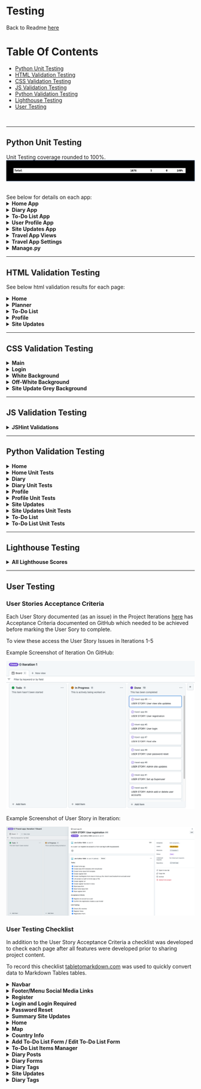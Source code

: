 # Testing

Back to Readme [here](README.md)

# Table Of Contents

- [Python Unit Testing](#python-unit-testing)
- [HTML Validation Testing](#html-validation-testing)
- [CSS Validation Testing](#css-validation-testing)
- [JS Validation Testing](#js-validation-testing)
- [Python Validation Testing](#python-validation-testing)
- [Lighthouse Testing](#lighthouse-testing)
- [User Testing](#user-testing)

<br>

___

## Python Unit Testing

Unit Testing coverage rounded to 100%.
![Home Unit Tests](readme-assets/testing/python/total-border.png)

<br>
See below for details on each app:

<details>
      <summary style="font-weight:bold">Home App</summary>
   
Home app covered to 100%:

![Home Unit Tests](readme-assets/testing/python/home.png)<br>

___

</details>

<details>
      <summary style="font-weight:bold">Diary App</summary>

Diary app covered to 100%:

![Diary Unit Tests](readme-assets/testing/python/diary.png)<br>

___

</details>

<details>
      <summary style="font-weight:bold">To-Do List App</summary>

To-Do List app covered to 100%:

![To-Do List Unit Tests](readme-assets/testing/python/to-do-list.png)<br>

___

</details>

<details>
      <summary style="font-weight:bold">User Profile App</summary>

User Profile app covered to 100%:

![User Profile App Unit Tests](readme-assets/testing/python/user-profile.png)<br>

___

</details>

<details>
      <summary style="font-weight:bold">Site Updates App</summary>

Site Updates app covered to 100%:

![Site Updates App Unit Tests](readme-assets/testing/python/site-updates.png)<br>

___

</details>

<details>
      <summary style="font-weight:bold">Travel App Views</summary>

Travel App Views covered to 78%:

![Travel App Views Unit Tests](readme-assets/testing/python/travel-app.png)

Error pages 404 was unit tested and 403 was also covered by other unit testing.

Error pages 400 and 500 were not unit tested but were manually tested in User Tesing. 

In addition to unit testing error pages 404 and 403 were also tested manually in User Tesing.
<br>

___

</details>

<details>
      <summary style="font-weight:bold">Travel App Settings</summary>

Travel App Settings covered to 98%:

![Travel App Settings Unit Tests](readme-assets/testing/python/settings.png)

Unit testing was all run through sqlite3 and no access was granted for ElephantSQL therfore this line could not be covered.

<br>

___

</details>

<details>
      <summary style="font-weight:bold">Manage.py</summary>

Manage.py covered to 83%:

![Manage.py Unit Tests](readme-assets/testing/python/manage.png)

Unit testing did not cover except ImportError. This has no negative impact on functionality.

<br>

</details>

___


## HTML Validation Testing

See below html validation results for each page:

<details>
      <summary style="font-weight:bold">Home</summary>
<br>

Login:

![Login](readme-assets/testing/html/home/login.png)

___

Login Required:

![Login Required](readme-assets/testing/html/home/login-required.png)

___

Register:

![Register](readme-assets/testing/html/home/register.png)

___

Home:

![Home](readme-assets/testing/html/home/home.png)

___

Password Reset:

![Password Reset](readme-assets/testing/html/home/password-reset.png)

___

Password Email Sent

![Password Email Sent](readme-assets/testing/html/home/password-email-sent.png)

___

Password Reset Set Password

![Password Reset Set Password](readme-assets/testing/html/home/password-reset-set-password.png)

___

Password Reset Confirmation

![Password Reset Confirmation](readme-assets/testing/html/home/password-reset-confirmation.png)

___

</details>

<details>
      <summary style="font-weight:bold">Planner</summary>
<br>

Map:

![Map](readme-assets/testing/html/planner/map.png)

___

Country Info:

![Country Info](readme-assets/testing/html/planner/country-info.png)

___

Diary Posts:

![Diary Posts](readme-assets/testing/html/planner/diary-post.png)

___

Add / Update Diary:

![Add / Update Diary](readme-assets/testing/html/planner/add-diary.png)

___

Delete Diary:

![Delete Diary](readme-assets/testing/html/planner/diary-delete.png)

___

Diary Tags:

![Diary Tags:](readme-assets/testing/html/planner/tags.png)

___

</details>

<details>
      <summary style="font-weight:bold">To-Do List</summary>
<br>

Add To-Do List:

![Add To-Do List:](readme-assets/testing/html/to-do-list/add-to-do-list.png)

___

Update To-Do List:

![Update To-Do List:](readme-assets/testing/html/to-do-list/update-to-do-list.png)

___

To-Do List Items:

![To-Do List Items:](readme-assets/testing/html/to-do-list/to-do-items.png)

___

</details>

<details>
      <summary style="font-weight:bold">Profile</summary>
<br>

Profile:

![Profile:](readme-assets/testing/html/profile/profile.png)

___

Profile Update:

![Profile Update:](readme-assets/testing/html/profile/update-profile.png)

___

</details>

<details>
      <summary style="font-weight:bold">Site Updates</summary>
<br>

Site Updates:

![Site Updates:](readme-assets/testing/html/site-updates/site-updates.png)

___

Site Update Detail:

![Site Update Detail:](readme-assets/testing/html/site-updates/site-update-detail.png)

___

Add / Update Comment:

![Add/Update Comment:](readme-assets/testing/html/site-updates/update-comment.png)

___

Delete Comment:

![Delete Comment:](readme-assets/testing/html/site-updates/confirm-comment-delete.png)

___

</details>

___

## CSS Validation Testing

<details>
      <summary style="font-weight:bold">Main</summary>
<br>

![Main](readme-assets/testing/css/css-main.png)<br>

___

</details>

<details>
      <summary style="font-weight:bold">Login</summary>
<br>

![Login](readme-assets/testing/css/css-login.png)<br>

___

</details>

<details>
      <summary style="font-weight:bold">White Background</summary>
<br>

![White Background](readme-assets/testing/css/css-white-bg.png)<br>

___

</details>

<details>
      <summary style="font-weight:bold">Off-White Background</summary>
<br>

![Off-White Background](readme-assets/testing/css/css-off-white-bg.png)<br>

___

</details>

<details>
      <summary style="font-weight:bold">Site Update Grey Background</summary>
<br>

![Site Update Grey Background](readme-assets/testing/css/css-update-grey-bg.png)<br>

</details>

___

## JS Validation Testing

<details>
      <summary style="font-weight:bold">JSHint Validations</summary>
<br>
   
No Errors idendified in JSHint:

![JSHint:](readme-assets/testing/js/js-validation.png)

___

</details>

___

## Python Validation Testing

<details>
      <summary style="font-weight:bold">Home</summary>
<br>
   
Views:

![Views](readme-assets/testing/python-pep8/home/home-views.png)

___

URLs:

![URLs](readme-assets/testing/python-pep8/home/home-urls.png)

___

Forms:

![Forms](readme-assets/testing/python-pep8/home/home-urls.png)

___

</details>

<details>
      <summary style="font-weight:bold">Home Unit Tests</summary>
<br>
   
Views:

![Views](readme-assets/testing/python-pep8/home-test/home-test-views.png)

___

URLs:

![URLs](readme-assets/testing/python-pep8/home-test/home-test-urls.png)

___

Forms:

![Forms](readme-assets/testing/python-pep8/home-test/home-test-forms.png)

___

</details>

<details>
      <summary style="font-weight:bold">Diary</summary>
<br>
   
Views:

![Views](readme-assets/testing/python-pep8/diary/diary-view.png)

___

URLs:

![URLs](readme-assets/testing/python-pep8/diary/diary-urls.png)

___

Forms:

![Forms](readme-assets/testing/python-pep8/diary/diary-form.png)

___

Models:

![Models](readme-assets/testing/python-pep8/diary/diary-models.png)

___

</details>

<details>
      <summary style="font-weight:bold">Diary Unit Tests</summary>
<br>
   
Views:

![Views](readme-assets/testing/python-pep8/diary-test/diary-test-views.png)

___

URLs:

![URLs](readme-assets/testing/python-pep8/diary-test/diary-test-urls.png)

___

Models:

![Models](readme-assets/testing/python-pep8/diary-test/diary-test-models.png)

___

</details>

<details>
      <summary style="font-weight:bold">Profile</summary>
<br>
   
Views:

![Views](readme-assets/testing/python-pep8/profile/profile-views.png)

___

URLs:

![URLs](readme-assets/testing/python-pep8/profile/profile-urls.png)

___

Models:

![Models](readme-assets/testing/python-pep8/profile/profile-models.png)

___

Signals:

![Signals](readme-assets/testing/python-pep8/profile/profile-signals.png)

___

Forms:

![Forms](readme-assets/testing/python-pep8/profile/profile-forms.png)

___

</details>

<details>
      <summary style="font-weight:bold">Profile Unit Tests</summary>
<br>
   
Views:

![Views](readme-assets/testing/python-pep8/profile-test/profile-test-views.png)

___

URLs:

![URLs](readme-assets/testing/python-pep8/profile-test/profile-test-urls.png)

___

Models:

![Models](readme-assets/testing/python-pep8/profile-test/profile-test-models.png)

___

</details>

<details>
      <summary style="font-weight:bold">Site Updates</summary>
<br>
   
Views:

![Views](readme-assets/testing/python-pep8/site-updates/site-updates-views.png)

___

URLs:

![URLs](readme-assets/testing/python-pep8/site-updates/site-updates-urls.png)

___

Models:

![Models](readme-assets/testing/python-pep8/site-updates/site-updates-models.png)

___

Forms:

![Models](readme-assets/testing/python-pep8/site-updates/site-updates-forms.png)

___

</details>

<details>
      <summary style="font-weight:bold">Site Updates Unit Tests</summary>
<br>
   
Views:

![Views](readme-assets/testing/python-pep8/site-updates-test/site-updates-test-views.png)

___

URLs:

![URLs](readme-assets/testing/python-pep8/site-updates-test/site-updates-test-urls.png)

___

Models:

![Models](readme-assets/testing/python-pep8/site-updates-test/site-updates-test-models.png)

___

Forms:

![Models](readme-assets/testing/python-pep8/site-updates-test/site-updates-test-forms.png)

___

</details>

<details>
      <summary style="font-weight:bold">To-Do List</summary>
<br>
   
Views:

![Views](readme-assets/testing/python-pep8/to-do-list/to-do-list-views.png)

___

URLs:

![URLs](readme-assets/testing/python-pep8/to-do-list/to-do-list-urls.png)

___

Models:

![Models](readme-assets/testing/python-pep8/to-do-list/to-do-list-models.png)

___

Forms:

![Forms](readme-assets/testing/python-pep8/to-do-list/to-do-list-forms.png)

___

</details>

<details>
      <summary style="font-weight:bold">To-Do List Unit Tests</summary>
<br>
   
Views:

![Views](readme-assets/testing/python-pep8/to-do-list-test/to-do-list-test-views.png)

___

URLs:

![URLs](readme-assets/testing/python-pep8/to-do-list-test/to-do-list-test-urls.png)

___

Models:

![Models](readme-assets/testing/python-pep8/to-do-list-test/to-do-list-test-models.png)


</details>

___

## Lighthouse Testing

<details>
      <summary style="font-weight:bold">All Lighthouse Scores</summary>

Login:

![Login](readme-assets/testing/lighthouse/lighthouse-login.png)<br>

___

Register:

![Register](readme-assets/testing/lighthouse/lighthouse-register.png)<br>

___

Profile:

![Profile](readme-assets/testing/lighthouse/lighthouse-profile.png)<br>

___

Home:

![Home](readme-assets/testing/lighthouse/lighthouse-home.png)<br>

___

Map:

![Map](readme-assets/testing/lighthouse/lighthouse-map.png)<br>

___

Country Info:

![Country Info](readme-assets/testing/lighthouse/lighthouse-country-info.png)<br>

___

Forms:

![Forms](readme-assets/testing/lighthouse/lighthouse-form.png)<br>

___

List Items:

![List Items](readme-assets/testing/lighthouse/lighthouse-list-items.png)<br>

___

Diary:

![Diary](readme-assets/testing/lighthouse/lighthouse-diary.png)<br>

___

Diary Tags:

![Diary Tags](readme-assets/testing/lighthouse/lighthouse-dairy-tags.png)<br>

___

Site Updates:

![Site Updates](readme-assets/testing/lighthouse/lighthouse-site-updates.png)<br>

___

Update Detail:

![Update Detail](readme-assets/testing/lighthouse/lighthouse-update-detail.png)<br>

___

</details>

___


## User Testing

### User Stories Acceptance Criteria
Each User Story documented (as an issue) in the Project Iterations [here](https://github.com/Joe-Collins-1986?query=is%3Aclosed&tab=projects) has Acceptance Criteria documented on GitHub which needed to be achieved before marking the User Sory to complete.

To view these access the User Story Issues in Iterations 1-5

Example Screenshot of Iteration On GitHub:

![Example Screenshot Of an Iteration](readme-assets/testing/user-testing/user-stories/kanban.png)

Example Screenshot of User Story in Iteration:

![Example Screenshot Of a User Story](readme-assets/testing/user-testing/user-stories/user-story.png)

### User Testing Checklist

In addition to the User Story Acceptance Criteria a checklist was developed to check each page after all features were developed prior to sharing project content.

To record this checklist [tabletomarkdown.com](https://tabletomarkdown.com/convert-spreadsheet-to-markdown/) was used to quickly convert data to Markdown Tables tables.

<details>
      <summary style="font-weight:bold">Navbar</summary>
<br>
   
| REF | TEST         | EXPECTATION                                                                      | Pass/Fail |
| --- | ------------ | -------------------------------------------------------------------------------- | --------- |
| A1  | Logo         | Directed to Home page if logged in, Login page in not.                           | P         |
| A2  | Home         | Directed to Home page if logged in, Login page in not.                           | P         |
| A3  | Planner      | Directed to Map page if logged in, Login Required page in not.                   | P         |
| A4  | Site Updates | Directed to Site Updates page if logged in or not.                               | P         |
| A5  | Login        | Only shown if user is not logged in. Direct to Login page.                       | P         |
| A6  | Register     | Only shown if user is not logged in. Direct to Register page.                    | P         |
| A7  | Profile      | Only shown if user is logged in. Direct to Profile page.                         | P         |
| A8  | Logout       | Only shown if user is logged in. Logs user out and directs to Login page.        | P         |
| A9  | Admin        | Only shown if user is logged in with a Superuser account. Directs to Admin page. | P         |

___

</details>

<details>
      <summary style="font-weight:bold">Footer/Menu Social Media Links</summary>
<br>
   
**Note:** The client is fictional and therefore the social sites do not exist so the footer links will only take the user to the overall social media site specified e.g. twitter.

| REF | TEST                      | EXPECTATION                                                                                                                 | Pass/Fail |
| --- | ------------------------- | --------------------------------------------------------------------------------------------------------------------------- | --------- |
| B1  | Facebook                  | Shows if logged in or not. Directed to Facebook - but not to client account as this does not exist.                         | P         |
| B2  | Instagram                 | Shows if logged in or not. Directed to Instagram - but not to client account as this does not exist.                        | P         |
| B3  | Twitter                   | Shows if logged in or not. Directed to Twitter - but not to client account as this does not exist.                          | P         |
| B4  | Pinterest                 | Shows if logged in or not. Directed to Pinterest - but not to client account as this does not exist.                        | P         |
| B5  | Expandable Menu Facebook  | Shows if logged in or not when menu is expanded. Directed to Facebook - but not to client account as this does not exist.   | P         |
| B6  | Expandable Menu Instagram | Shows if logged in or not when menu is expanded.  Directed to Instagram - but not to client account as this does not exist. | P         |
| B7  | Expandable Menu Twitter   | Shows if logged in or not when menu is expanded. Directed to Twitter - but not to client account as this does not exist.    | P         |
| B8  | Expandable Menu Pinterest | Shows if logged in or not when menu is expanded. Directed to Pinterest - but not to client account as this does not exist.  | P         |

___

</details>

<details>
      <summary style="font-weight:bold">Register</summary>
<br>
   
| REF | TEST                               | EXPECTATION                                                                 | Pass/Fail |
| --- | ---------------------------------- | --------------------------------------------------------------------------- | --------- |
| C1  | Blank Username                     | Notified field required.                                                    | P         |
| C2  | Pre-Existing Username              | Notified username already exists and new name needed.                       | P         |
| C3  | Invalid Username                   | Field highlighted and instruction text highlighted.                         | P         |
| C4  | Blank Email                        | Notified field required.                                                    | P         |
| C5  | Invalid Email                      | Notified why email is not acceptable.                                       | P         |
| C6  | Invalid Password                   | Notified why password is not acceptable.                                    | P         |
| C7  | Blank Confirmation                 | Notified field required.                                                    | P         |
| C8  | Non Matching Password Confirmation | Notified passwords do not match.                                            | P         |
| C9  | Sign Up Button                     | Submits the form - if valid directed to home. No additional login required. | P         |
| C10 | Sign In Link                       | Directed to Login Page.                                                     | P         |

___

</details>

<details>
      <summary style="font-weight:bold">Login and Login Required</summary>
<br>
   
| REF | TEST                  | EXPECTATION                                                                                                          | Pass/Fail |
| --- | --------------------- | -------------------------------------------------------------------------------------------------------------------- | --------- |
| D1  | Blank Username        | Notified field required.                                                                                             | P         |
| D2  | Blank Password        | Notified field required.                                                                                             | P         |
| D3  | Invalid Password/User | Notified password does not link to username.                                                                         | P         |
| D4  | Sign In Button        | Submits the form - if valid directed to home or the page the user tried to access when redirected to login required. | P         |
| D5  | Sign Up Link          | Directed to Register page.                                                                                           | P         |
| D6  | Password Reset        | Directed to Password Reset page.                                                                                     | P         |

___

</details>

<details>
      <summary style="font-weight:bold">Password Reset</summary>
<br>
   
Test the full Reset password process across all relevent pages.

| REF | TEST                                                  | EXPECTATION                                                                                                     | Pass/Fail                                                                                                                                                                                                                                                                                                                      |
| --- | ----------------------------------------------------- | --------------------------------------------------------------------------------------------------------------- | ------------------------------------------------------------------------------------------------------------------------------------------------------------------------------------------------------------------------------------------------------------------------------------------------------------------------------ |
| E1  | Email Blank                                           | Notified field required.                                                                                        | P                                                                                                                                                                                                                                                                                                                              |
| E2  | Invalid Email                                         | Notified why email is not acceptable.                                                                           | P                                                                                                                                                                                                                                                                                                                              |
| E3  | Sign Up Link                                          | Directed to Register page.                                                                                      | P                                                                                                                                                                                                                                                                                                                              |
| E4  | Email Success On Valid Email                          | Success Email Screen Shown.                                                                                     | P                                                                                                                                                                                                                                                                                                                              |
| E5  | Email Success page Password Reset Link                | Directed to back to password reset provide email page.                                                          | P                                                                                                                                                                                                                                                                                                                              |
| E6  | Email Success Sign Up Link                            | Directed to Login page.                                                                                         | P                                                                                                                                                                                                                                                                                                                              |
| E7  | Password Reset Email Received                         | Email with link to reset page is received and link directs to reset password page.                              | P - Note BT Internet has placed restriction against spam emails which can effect BT Internet email address oweners getting the reset email.<br><br>If this was to be established as a commercial website BT could be contacted and registered with to stop this occuring.<br><br>Other email providers worked fine in testing. |
| E8  | On Reset page Blank Password or Password Confirmation | Notified field required.                                                                                        | P                                                                                                                                                                                                                                                                                                                              |
| E9  | On Reset page Invalid Password                        | Notified why password is not acceptable.                                                                        | P                                                                                                                                                                                                                                                                                                                              |
| E10 | On Reset page Non Matching Password Confirmation      | Notified passwords do not match.                                                                                | P                                                                                                                                                                                                                                                                                                                              |
| E11 | Password Reset - Password Reset Button                | On successful completion button directs to Password Updated page with link to Login page Via Sign In Here link. | P                                                                                                                                                                                                                                                                                                                              |

___

</details>

<details>
      <summary style="font-weight:bold">Summary Site Updates</summary>
<br>
   
Summary Site Updates section that appears on the bottom of Register, Login, Login Required, Password Resets and Home pages.

| REF | TEST                     | EXPECTATION                                                                                                                                                 | Pass/Fail |
| --- | ------------------------ | ----------------------------------------------------------------------------------------------------------------------------------------------------------- | --------- |
| F1  | 3 Updates                | Page shows latest 3 updates.                                                                                                                                | P         |
| F2  | Hover on Update          | Update goes blue on hover.                                                                                                                                  | P         |
| F3  | Select Update Or Comment | If logged in directed to Update Detail page, if not logged in directed to Login Required page. Then after login go straight to Update Detail page. (See D4) | P         |
| F4  | See All Updates Button   | If logged in or not logged in direct to Site Updates posts page.                                                                                            | P         |

___

</details>


<details>
      <summary style="font-weight:bold">Home</summary>
<br>
   
| REF | TEST                 | EXPECTATION                                                                                                                                      | Pass/Fail |
| --- | -------------------- | ------------------------------------------------------------------------------------------------------------------------------------------------ | --------- |
| G1  | Parallax Image       | Parallax on image scroll. Content move at different speeds - moutains, trees, welcome text.                                                      | P         |
| G2  | Arrow Flash          | Arrow flashing on load to direct users to scroll.                                                                                                | P         |
| G3  | Planner Button       | If logged in planner button directs to Map page. If not logged in direcs to Login Required page then on completion directs to Map page. (See D4) | P         |
| G4  | Site Updates Section | See Summary Updates. F1-F4                                                                                                                       | P         |                                                                                          | P         |

___

</details>

<details>
      <summary style="font-weight:bold">Map</summary>
<br>
   
| REF | TEST                                     | EXPECTATION                                                                                                                                                                                 | Pass/Fail |
| --- | ---------------------------------------- | ------------------------------------------------------------------------------------------------------------------------------------------------------------------------------------------- | --------- |
| H1  | Hover Over Countries                     | The country name appears in the top right corner when hovering over the country on the map.                                                                                                 | P         |
| H2  | Select Map Country                       | Directs to Country Info page when a country is selected on the map.                                                                                                                         | P         |
| H3  | Country Dropdown Alphabetical            | All country dropdown country options appear in alphabetical order.                                                                                                                          | P         |
| H4  | Select Dropdown Country                  | Directs to Country Info page when a country is selected on all countries dropdown.                                                                                                          | P         |
| H5  | Country Status Updated - Map Update      | When a country status is updated on the Country Info page and the Map page is returned to the country on the map shows in a different colour - green- wish list or yellow - visited.        | P         |
| H6  | Country Status Updated - Dropdown Update | When a country status is updated on the Country Info page and the Map page is returned dropdowns appear for visited or wish list if the user has set these statuses on at least on country. | P         |
| H7  | Visit/Wish List Disappears               | If the user changes the status to no longer have any wish list or visited countries the respective dropdown will disappear.                                                                 | P         |
| H8  | Select Visit or Wish List Dropdown       | Directs to Country Info page when a country is selected on dropdowns.                                                                                                                       | P         |
| H9  | Pie Chart Shows Header                   | Shows percentage visited. Does not account for wish list.                                                                                                                                   | P         |
| H10 | Pie Chart                                | Pie Chart reflects the number of wish lists, visited and not visted countries with the respective colour to align with the legend.                                                          | P         |
| H11 | Pie Chart - Small Screen                 | The Pie Chart disappears for small screens.                                                                                                                                                 | P         |

___

</details>

<details>
      <summary style="font-weight:bold">Country Info</summary>
<br>
   
| REF | TEST                        | EXPECTATION                                                                                                                                                    | Pass/Fail |
| --- | --------------------------- | -------------------------------------------------------------------------------------------------------------------------------------------------------------- | --------- |
| I1  | Back Button                 | The globe icon on the top left of the screen is fixed to always show and directs back to the Map page.                                                         | P         |
| I2  | Country Flag                | The country selected shows the correct flag.                                                                                                                   | P         |
| I3  | Header Image                | The country selected shows the correct header image.                                                                                                           | P         |
| I4  | About                       | The country selected shows the correct about info.                                                                                                             | P         |
| I5  | Info Stats                  | The country selected shows the correct info stats (Capital, Currency, Language, Population).                                                                   | P         |
| I6  | Visited Selected            | Visited form defaults to 'Not Visited' until the user selects a status for the country and provides a dropdown list of 'Not Visited', 'Visited' & 'Wish List'. | P         |
| I7  | Visited Selected Re-Visited | The status remains from previous selection when re-visited the country.                                                                                        | P         |
| I8  | Visited Selected Submit     | When visited is selected and submitted the page returns to the visited status form and shows the applied status.                                               | P         |
| I9  | Visited Updates Map Colour  | See H5.                                                                                                                                                        | P         |
| I10 | Add To-Do List              | Add To-Do List button directs to Add To-Do List form.                                                                                                          | P         |
| I11 | Select To-Do List Title     | Directs to task To-Do List Item Manager page.                                                                                                                  | P         |
| I12 | Edit To-Do List             | Add To-Do List button directs to Add To-Do List form.                                                                                                          | P         |
| I13 | To-Do List Order            | To Do Lists are ordered by created date. The order is not ammended by update.                                                                                  | P         |
| I14 | Delete To-Do List           | Deletes To-Do List  and returns to the To-Do List  section. No confirmation required.                                                                          | P         |
| I15 | View Diary Button           | Directs to the Diary page.                                                                                                                                     | P         |

___

</details>

<details>
      <summary style="font-weight:bold">Add To-Do List Form / Edit To-Do List Form</summary>
<br>
   
| REF | TEST                 | EXPECTATION                                                                                                                                                       | Pass/Fail |
| --- | -------------------- | ----------------------------------------------------------------------------------------------------------------------------------------------------------------- | --------- |
| J1  | Title Blank          | Notified field required.                                                                                                                                          | P         |
| J2  | Description Optional | Form can be submitted with or without a description.                                                                                                              | P         |
| J3  | Cancel Button        | Directs back to Country Info page for correct country and navigates back to To-Do List section.                                                                   | P         |
| J4  | Submit Button        | On valid form - adds/edits To-Do List and directs back to Country Info page for correct country and navigates back to To-Do List section showing new/edited list. | P         |
| J5  | Edit To-Do List      | Existing content is populated in fields.                                                                                                                          | P         |

___

</details>

<details>
      <summary style="font-weight:bold">To-Do List Items Manager</summary>
<br>
   
| REF | TEST                            | EXPECTATION                                                                                              | Pass/Fail |
| --- | ------------------------------- | -------------------------------------------------------------------------------------------------------- | --------- |
| K1  | Title                           | Title is for the selected To-Do List.                                                                    | P         |
| K2  | Description                     | Description is for the selected To-Do List. If no description added only the title shows.                | P         |
| K3  | Add New Task Form - Blank Entry | Notified field required.                                                                                 | P         |
| K4  | Back Button                     | Directs back to Country Info page for correct country and navigates back to To-Do List section.          | P         |
| K5  | Add Button                      | Creates a item and presents it at the top to the page.                                                   | P         |
| K6  | List Item Order                 | List items presented in the order they were created.                                                     | P         |
| K7  | Close Button On Item            | Put a line through the item title, darkens the item box and moves the item  below the open items.        | P         |
| K8  | Open Button On Item             | Resets the original formatting and moves the item back to it's original position above all closed items. | P         |
| K9  | Delete Button On Item           | Deletes the item. No confirmation required.                                                              | P         |

___

</details>

<details>
      <summary style="font-weight:bold">Diary Posts</summary>
<br>
   
| REF | TEST                     | EXPECTATION                                                                                                                                                                                            | Pass/Fail |
| --- | ------------------------ | ------------------------------------------------------------------------------------------------------------------------------------------------------------------------------------------------------ | --------- |
| L1  | Add Diary Post Button    | Directs to Diary Post Form page.                                                                                                                                                                       | P         |
| L2  | Country Info Button      | Directs back to Country Info page for the correct country and navigates back to the diary section.                                                                                                     | P         |
| L3  | Posts Paginated          | Each page only shows two diary posts. Pagination navigation is presented at the bottom of the page if there are more than two posts. This navigation allows specific page selection or next, previous. | P         |
| L4  | Search Posts Input Field | Diary posts are filtered to any diary posts where the title, content or tag include the input.                                                                                                         | P         |
| L5  | Search Tags              | Directs to the Tags page.                                                                                                                                                                              | P         |
| L6  | Pagiation On Filter      | The pagination applies to the filtered searches. The filter remains when using the pagination navigation at the bottom of the page.                                                                    | P         |
| L7  | Refresh Icon             | The refresh icon resets all filters to show all posts.                                                                                                                                                 | P         |
| L8  | Date Post Created        | The post shows the date created in the top left. This is not amended with any future post updates. Date shows in short format.                                                                         | P         |
| L9  | Experience Icon          | The expereince of the post is represented as an emoji. Selecting this emoji will filter the posts to the experience selected.                                                                          | P         |
| L10 | No Experience Icon       | If no experence is entered on the post then no emoji will show.                                                                                                                                        | P         |
| L11 | Content                  | Content is shown in the body of the post. Line spacing is reflected.                                                                                                                                   | P         |
| L12 | Image                    | Image is shown in the body of the post if it exists. This is optional and does not need to be added.                                                                                                   | P         |
| L13 | Tags                     | If tags are added to the post they are reflected at the bottom of the post in uppercase. These can be selected on the post to filter to any posts with that tag.                                       | P         |
| L14 | No Tags                  | If not tag is added to a post a NO_TAGS tag is applied. Selecting this tag will filter to all posts with NO_TAGS tags.                                                                                 | P         |
| L15 | Update                   | Directs to Diary Post Form page.                                                                                                                                                                       | P         |
| L16 | Delete                   | Directs to Diary Post Delete Confirmation page.                                                                                                                                                        | P         |

___

</details>

<details>
      <summary style="font-weight:bold">Diary Forms</summary>
<br>
   
| REF | TEST                                     | EXPECTATION                                                                   | Pass/Fail |
| --- | ---------------------------------------- | ----------------------------------------------------------------------------- | --------- |
| M1  | Content Blank                            | Notified field required.                                                      | P         |
| M2  | Content                                  | Allows content to be entered in paragraphs with spacing.                      | P         |
| M3  | Image                                    | Allows user to select image from their system and add it. This is optional.   | P         |
| M4  | Tags                                     | Allow user to add multiple tags. This is optional.                            | P         |
| M5  | Exp Rating                               | Can select from a dropdown list of experiences.                               | P         |
| M6  | Edit Post                                | Form prepopulates with previous post entries.                                 | P         |
| M7  | Image - Edit                             | Allows user to clear previous image or replace image with a new image.        | P         |
| M8  | Submit                                   | On valid form - Adds / edits diaty post and directs back to Diary Posts page. | P         |
| M9  | Cancel                                   | Directs back to Diary Posts page.                                             | P         |
| M10 | Delete Confirmation Form - Delete Button | Deletes post and directs back to Diary Posts page.                            | P         |
| M11 | Delete Confirmation Form - Cancel Button | Directs back to Diary Posts page.                                             | P         |

___

</details>

<details>
      <summary style="font-weight:bold">Diary Tags</summary>
<br>
   
| REF | TEST                       | EXPECTATION                                                                                                                                                  | Pass/Fail |
| --- | -------------------------- | ------------------------------------------------------------------------------------------------------------------------------------------------------------ | --------- |
| N1  | Back Button                | Directs back to Diary Posts page.                                                                                                                            | P         |
| N2  | Tags                       | Tags appear in the order of popularity. The number of times used in represented next to the tag name.                                                        | P         |
| N3  | Tags Duplication           | Tags added with the same text but different capitalised characters do not duplicate but are represented as the same tag and add to the number of times used. | P         |
| N4  | Tags Duplication Same Post | If the saem tags are used in a single post they are amalgamated to 1 tag regardless of case sensitivity.                                                     | P         |
| N5  | Select Tag                 | Selecting a tag will direct user to the Diary Posts page filtered to the tag selected.                                                                       | P         |

___

</details>

<details>
      <summary style="font-weight:bold">Site Updates</summary>
<br>
   
| REF | TEST                       | EXPECTATION                                                                                                                                                                                                    | Pass/Fail |
| --- | -------------------------- | -------------------------------------------------------------------------------------------------------------------------------------------------------------------------------------------------------------- | --------- |
| O1  | Title                      | The title on the page shows the number of posts returned.                                                                                                                                                      | P         |
| O2  | Search Updates Input Field | Site Update posts are filtered to any posts where the title, content or topic include the input.                                                                                                               | P         |
| O3  | Topics Dropdown            | Selecting the arrow in the search area opens up a list of the topics assigned to the Site Updates.                                                                                                             | P         |
| O4  | Topics Selection           | Selecting a topic filters the posts to that topic.                                                                                                                                                             | P         |
| O6  | Pagination                 | Each page only shows five Site Update posts. Pagination navigation is presented at the bottom of the page if there are more than five posts. This navigation allows specific page selection or next, previous. | P         |
| O7  | Pagiation On Filter        | The pagination applies to the filtered searches. The filter remains when using the pagination navigation at the bottom of the page.                                                                            | P         |
| O8  | Post Header                | The Header shows the Topic, title and posted date.                                                                                                                                                             | P         |
| O9  | Post Body                  | The body shows the content and image (if an image was added).                                                                                                                                                  | P         |
| O10 | Post Footer                | The footer shows the number of comments added to the post. If there are no comments the comment icon is clear, if there are comments in is solid.                                                              | P         |
| O11 | Post Hover                 | Post will highlight in blue when hovered over.                                                                                                                                                                 | P         |
| O12 | Select Post                | If Logged in directed to Update Detail page, if not logged in directed to Login Required page. Then after login go straight to Update Detail page. (See D4)                                                    | P         |

___

</details>

<details>
      <summary style="font-weight:bold">Diary Tags</summary>
<br>
   
| REF | TEST                                          | EXPECTATION                                                                                                                                                                       | Pass/Fail |
| --- | --------------------------------------------- | --------------------------------------------------------------------------------------------------------------------------------------------------------------------------------- | --------- |
| P1  | Post                                          | The post information shows at the top of the page.                                                                                                                                | P         |
| P2  | Large Screen Add Comment Form                 | On a large screen the comment form is presented on the right of the screen.                                                                                                       | P         |
| P3  | Large Screen Comment Form - Title Blank       | Notified field required.                                                                                                                                                          | P         |
| P4  | Large Screen Add Comment Form - Comment Blank | Notified field required.                                                                                                                                                          | P         |
| P5  | Large Screen Add Comment Form - Image         | User can select images from system. This is optional.                                                                                                                             | P         |
| P6  | Large Screen Add Comment Form - Submit        | If form valid submit adds a comment to the page.                                                                                                                                  | P         |
| P7  | Site Updates Button                           | Directs back to Site Updates page.                                                                                                                                                | P         |
| P8  | Add Comment Button                            | This button only appears on a small screen. Directs to Comment Form page.                                                                                                         | P         |
| P9  | Comments                                      | Comments displayed on the bottom of the page in the order they are created.                                                                                                       | P         |
| P10 | Comments Header                               | Comments header displays title and posted date and the author. If an update has been made to the post by the user or the Administrator then the post also shows the updated date. | P         |
| P11 | Comments Body                                 | Comments body shows the comment added as well as an image if an image has been added.                                                                                             | P         |
| P12 | Comments Footer - Not Author                  | The comment footer does not appear if the user is not the author of the comment.                                                                                                  | P         |
| P13 | Comments Footer - Author                      | If the user is the author of the comment the footer of the comment will appear and present the update and delete buttons.                                                         | P         |
| P14 | Comments Footer - Update                      | Directs to Comment Form page.                                                                                                                                                     | P         |
| P15 | Comments Footer - Delete                      | Directs to Confirm Comment Deletion page.                                                                                                                                         | P         |

___

</details>